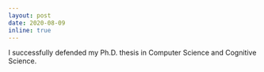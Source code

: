 ```yaml
---
layout: post
date: 2020-08-09
inline: true
---
```


I successfully defended my Ph.D. thesis in Computer Science and Cognitive
Science.
